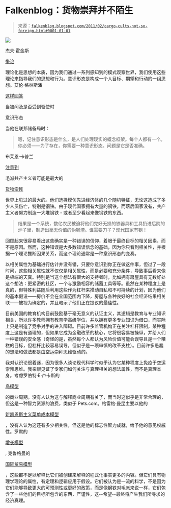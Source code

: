 <!--yml

分类：未分类

日期：2024-05-12 21:07:36

-->

# Falkenblog：货物崇拜并不陌生

> 来源：[`falkenblog.blogspot.com/2011/02/cargo-cults-not-so-foreign.html#0001-01-01`](http://falkenblog.blogspot.com/2011/02/cargo-cults-not-so-foreign.html#0001-01-01)

![](https://blogger.googleusercontent.com/img/b/R29vZ2xl/AVvXsEhqPWEC_DIVvyHyz67Ye0PWrmk1Uyhbshcd8kHkrTW65cr0BVB6sW3tOihUh_4mQgQ5_eMp3UpfCbe62VFoYVGR_PbEDmD9KS-ZQwcOxeZhn1-BaAeH_suZXsIugkwRNdQ_VxYN_A/s1600/cargo-cult.jpg)

杰夫·霍金斯

[争论](http://falkenblog.blogspot.com/2011/01/different-no-free-lunch-theorem.html)

理论化是思想的本质，因为我们通过一系列感知到的模式观察世界，我们使用这些理论来指导我们的思想和行为。意识形态是构成一个人目标、期望和行动的一组思想。艾伦·格林斯潘

[这样回答](http://duanegraham.wordpress.com/2010/10/01/remembering-the-confession-of-alan-greenspan/)

当被问及是否受到驱使时

意识形态

当他在联邦储备局时：

> 嗯，记住意识形态是什么，是人们处理现实的概念框架。每个人都有一个。你必须——为了存在，你需要一种意识形态。问题是它是否准确。

布莱恩·卡普兰

[注意到](http://econlog.econlib.org/archives/2011/02/commie_cargo_cu.html)

毛派共产主义者可能是最大的

[货物崇拜](http://en.wikipedia.org/wiki/Cargo_cult)

世界上见过的最大的。他们选择模仿先进经济体的几个随机特征，无论这造成了多少人员伤亡，特别是钢铁。由于现代国家拥有大量的钢铁，而落后国家没有，共产主义者努力制造一大堆钢铁 - 或者至少看起来像钢铁的东西。

> 结果是一个系统，数亿农民被迫将他们完好无损的铁器具和工具扔进后院的炉子里，制造出毫无价值的伪钢渣。谁需要刀子？现代国家有钢！

回顾起来很容易看出这些确实是一种错误的信仰，着眼于最终目标的相关因素，而不是原因。然而，这种错误是大多数错误信念的基础，因为你只看到相关性，并根据一个理论推断因果关系，而这个理论通常是一种意识形态的变奏。

以相关属性为基础进行估计并没有错，只要你意识到你正在做这件事，但过了一段时间，这些相关属性就不仅仅是相关属性，而是必要和充分条件，导致事后看来像是极端的天真。特别是当这个想法有很大的支持者时，比如拥有房屋具有无数好处这个想法：更紧密的社区，一个与激励相容的储蓄工具等等。虽然在某种程度上是真的，但特殊利益随后利用这些作为杠杆来推动自私和不可持续的计划，因为他们的基本假设——房价不会在全国范围内下降，房屋与各种良好的社会经济结果相关联——被视为确定的，并且暗示了他们正在提议的最佳性。

目前美国的教育机构目前鼓励基于毫无意义的认证主义，其逻辑是教育与专业知识相关，所以许多教师拥有教育学高级学位，并以拥有更多专业知识为借口，而实际上只是制造了竞争对手的进入障碍。目前许多监管机构正在关注杠杆限制，某种程度上这是有道理的，但如果它成为金融改革的核心，它将很容易被操纵，并给人们一种错误的安全感（奇怪的是，虽然每个人都认为风险价值可能会误导且是一个糟糕的目标，但杠杆比较容易误导，但似乎是一项审慎的改革支柱）。目前许多愚蠢的想法和做法都是由空运崇拜思维驱动的。

我对认识论很着迷，因为很多人谈论现代科学时似乎认为它某种程度上免疫于空运崇拜思维。我亲眼见证了专家们如何关注与真理相关的想法属性，而不是真理本身。考虑罗伯特·E·卢卡斯的

[岛模型](http://en.wikipedia.org/wiki/Lucas-Islands_model)

的商业周期。没有人认为这与解释商业周期有关了，而当时这似乎是非常合理的，但这是一种智力资源的浪费，类似于 Pets.com。格雷格·曼昆主要以他的

[新凯恩斯主义菜单成本模型](http://www.jstor.org/pss/1885395)

，没有人认为这还有多少相关性，但这是他的标志性智力成就，给予他的意见权威性。罗默的

[增长模型](http://www.jstor.org/pss/1833190)

, 克鲁格曼的

[国际贸易模型](http://www.sciencedirect.com/science?_ob=ArticleURL&_udi=B6V6D-45DJ12M-4W&_user=10&_coverDate=11/30/1979&_rdoc=1&_fmt=high&_orig=search&_origin=search&_sort=d&_docanchor=&view=c&_searchStrId=1648745715&_rerunOrigin=scholar.google&_acct=C000050221&_version=1&_urlVersion=0&_userid=10&md5=e6ea719d985ebbf11092adb2444a27cf&searchtype=a)

，这些都不足以解释比它们被创建来解释的程式化事实更多的内容。但它们具有物理学理论的属性，有定理和逻辑应用于假设。它们被认为是一流的科学，不是因为它们能够导致更大的可预测性或更好的政策，而是像钢铁对毛派来说一样，它们包含了一些他们的目标所包含的东西，严谨性，这--希望--最终将产生我们所寻求的经济真理。
